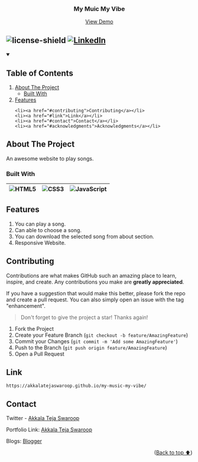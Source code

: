 <a name="readme-top"></a>

<div align="center">
  <h3>My Muic My Vibe</h3>
  <div>
    <a href="https://ats-music-list.netlify.com/">View Demo</a>
  </div>
</div>

![license-shield] [![LinkedIn][linkedin-shield]][linkedin-url]
---

<!-- TABLE OF CONTENTS -->
<details open>
  <summary><h2>Table of Contents</h2></summary>
  <ol>
    <li>
      <a href="#about-the-project">About The Project</a>
      <ul>
        <li><a href="#built-with">Built With</a></li>
      </ul>
    </li>
    <li><a href="#features">Features</a></li>
    
    <li><a href="#contributing">Contributing</a></li>
    <li><a href="#link">Link</a></li>
    <li><a href="#contact">Contact</a></li>
    <li><a href="#acknowledgments">Acknowledgments</a></li>
  </ol>
</details>

## About The Project
An awesome website to play songs.

### Built With
| ![HTML5][html] | ![CSS3][css] | ![JavaScript][javascript] |
| --- | --- | --- |

## Features
1. You can play a song.
2. Can able to choose a song.
3. You can download the selected song from about section.
4. Responsive Website.


## Contributing
Contributions are what makes GitHub such an amazing place to learn, inspire, and create. Any contributions you make are **greatly appreciated**.

If you have a suggestion that would make this better, please fork the repo and create a pull request. You can also simply open an issue with the tag "enhancement".

> Don't forget to give the project a star! Thanks again!

1. Fork the Project
2. Create your Feature Branch (`git checkout -b feature/AmazingFeature`)
3. Commit your Changes (`git commit -m 'Add some AmazingFeature'`)
4. Push to the Branch (`git push origin feature/AmazingFeature`)
5. Open a Pull Request

## Link
```
https://akkalatejaswaroop.github.io/my-music-my-vibe/
```

## Contact

Twitter - [Akkala Teja Swaroop](https://twitter.com/tejaswaroop_a)

Portfolio Link: [Akkala Teja Swaroop](https://akkalatejaswaroop.github.io/portifolio/)

Blogs: [Blogger](https://manaandhravlogss.blogspot.com)

<p align="right">(<a href="#readme-top">Back to top ⬆️</a>)</p>


<!-- MARKDOWN LINKS & IMAGES -->
[license-shield]: https://img.shields.io/github/license/othneildrew/Best-README-Template.svg?style=for-the-badge
[license-url]: https://github.com/othneildrew/Best-README-Template/blob/master/LICENSE.txt
[linkedin-shield]: https://img.shields.io/badge/-LinkedIn-black.svg?style=for-the-badge&logo=linkedin&colorB=0077b5
[linkedin-url]: https://www.linkedin.com/in/bhavyakhurana24/
[html]: https://img.shields.io/badge/html-e34c26?style=for-the-badge&logo=html&logoColor=white
[css]: https://img.shields.io/badge/css-264de4?style=for-the-badge&logo=css&logoColor=white
[javascript]: https://img.shields.io/badge/js-f7df1e?style=for-the-badge&logo=js&logoColor=4FC08D
